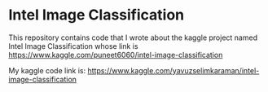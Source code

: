 # Intel Image Classification
This repository contains code that I wrote about the kaggle project named Intel Image Classification whose link is https://www.kaggle.com/puneet6060/intel-image-classification

My kaggle code link is: https://www.kaggle.com/yavuzselimkaraman/intel-image-classification
